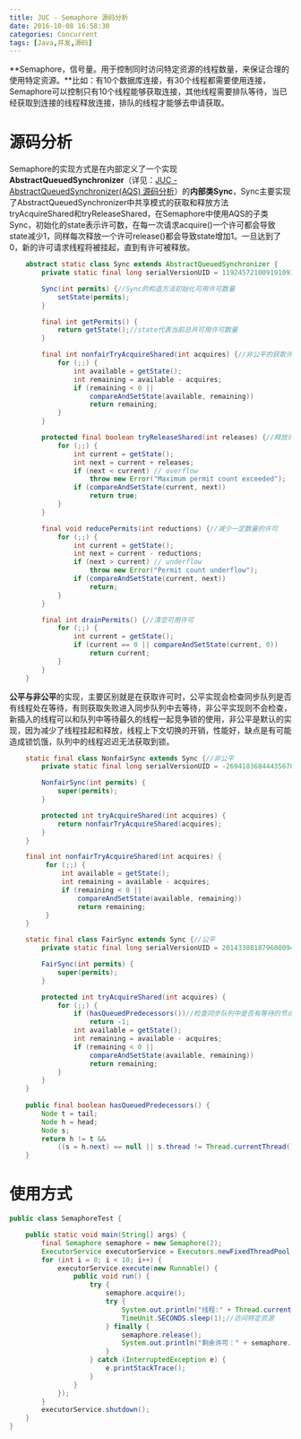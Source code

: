 ```yaml
---
title: JUC - Semaphore 源码分析
date: 2016-10-08 16:58:30
categories: Concurrent
tags: [Java,并发,源码]
---
```


**Semaphore，信号量。用于控制同时访问特定资源的线程数量，来保证合理的使用特定资源。**比如：有10个数据库连接，有30个线程都需要使用连接，Semaphore可以控制只有10个线程能够获取连接，其他线程需要排队等待，当已经获取到连接的线程释放连接，排队的线程才能够去申请获取。

<!--more-->

# 源码分析

Semaphore的实现方式是在内部定义了一个实现**AbstractQueuedSynchronizer**（详见：[JUC - AbstractQueuedSynchronizer(AQS) 源码分析](https://kris-liu.github.io/2016/09/28/JUC-AbstractQueuedSynchronizer-AQS-%E6%BA%90%E7%A0%81%E5%88%86%E6%9E%90/)）的**内部类Sync**，Sync主要实现了AbstractQueuedSynchronizer中共享模式的获取和释放方法tryAcquireShared和tryReleaseShared，在Semaphore中使用AQS的子类Sync，初始化的state表示许可数，在每一次请求acquire()一个许可都会导致state减少1，同样每次释放一个许可release()都会导致state增加1。一旦达到了0，新的许可请求线程将被挂起，直到有许可被释放。

```java
	abstract static class Sync extends AbstractQueuedSynchronizer {
        private static final long serialVersionUID = 1192457210091910933L;

        Sync(int permits) {//Sync的构造方法初始化可用许可数量
            setState(permits);
        }

        final int getPermits() {
            return getState();//state代表当前总共可用许可数量
        }

        final int nonfairTryAcquireShared(int acquires) {//非公平的获取许可，代表新插入的线程，可以和同步队列中的节点竞争获取锁
            for (;;) {
                int available = getState();
                int remaining = available - acquires;
                if (remaining < 0 ||
                    compareAndSetState(available, remaining))
                    return remaining;
            }
        }

        protected final boolean tryReleaseShared(int releases) {//释放许可，每次释放，通过循环和CAS保证并发时也可以安全的释放
            for (;;) {
                int current = getState();
                int next = current + releases;
                if (next < current) // overflow
                    throw new Error("Maximum permit count exceeded");
                if (compareAndSetState(current, next))
                    return true;
            }
        }

        final void reducePermits(int reductions) {//减少一定数量的许可
            for (;;) {
                int current = getState();
                int next = current - reductions;
                if (next > current) // underflow
                    throw new Error("Permit count underflow");
                if (compareAndSetState(current, next))
                    return;
            }
        }

        final int drainPermits() {//清空可用许可
            for (;;) {
                int current = getState();
                if (current == 0 || compareAndSetState(current, 0))
                    return current;
            }
        }
    }
```

**公平与非公平**的实现，主要区别就是在获取许可时，公平实现会检查同步队列是否有线程处在等待，有则获取失败进入同步队列中去等待，非公平实现则不会检查，新插入的线程可以和队列中等待最久的线程一起竞争锁的使用，非公平是默认的实现，因为减少了线程挂起和释放，线程上下文切换的开销，性能好，缺点是有可能造成锁饥饿，队列中的线程迟迟无法获取到锁。

```java
	static final class NonfairSync extends Sync {//非公平
        private static final long serialVersionUID = -2694183684443567898L;

        NonfairSync(int permits) {
            super(permits);
        }

        protected int tryAcquireShared(int acquires) {
            return nonfairTryAcquireShared(acquires);
        }
    }

	final int nonfairTryAcquireShared(int acquires) {
         for (;;) {
             int available = getState();
             int remaining = available - acquires;
             if (remaining < 0 ||
                 compareAndSetState(available, remaining))
                 return remaining;
         }
	}
```

```java
	static final class FairSync extends Sync {//公平
        private static final long serialVersionUID = 2014338818796000944L;

        FairSync(int permits) {
            super(permits);
        }

        protected int tryAcquireShared(int acquires) {
            for (;;) {
                if (hasQueuedPredecessors())//检查同步队列中是否有等待的节点
                    return -1;
                int available = getState();
                int remaining = available - acquires;
                if (remaining < 0 ||
                    compareAndSetState(available, remaining))
                    return remaining;
            }
        }
    }
    
	public final boolean hasQueuedPredecessors() {
	    Node t = tail; 
	    Node h = head;
	    Node s;
	    return h != t &&
	        ((s = h.next) == null || s.thread != Thread.currentThread());
    }
```

# 使用方式

```java
public class SemaphoreTest {

    public static void main(String[] args) {
        final Semaphore semaphore = new Semaphore(2);
        ExecutorService executorService = Executors.newFixedThreadPool(10);
        for (int i = 0; i < 10; i++) {
            executorService.execute(new Runnable() {
                public void run() {
                    try {
                        semaphore.acquire();
                        try {
                            System.out.println("线程:" + Thread.currentThread().getName() + "获得许可");
                            TimeUnit.SECONDS.sleep(1);//访问特定资源
                        } finally {
                            semaphore.release();
                            System.out.println("剩余许可：" + semaphore.availablePermits());
                        }
                    } catch (InterruptedException e) {
                        e.printStackTrace();
                    }
                }
            });
        }
        executorService.shutdown();
    }
}

```




